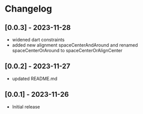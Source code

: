 # Changelog

## [0.0.3] - 2023-11-28

* widened dart constraints
* added new alignment spaceCenterAndAround and renamed spaceCenterOrAround to spaceCenterOrAlignCenter

## [0.0.2] - 2023-11-27

* updated README.md

## [0.0.1] - 2023-11-26

* Initial release
